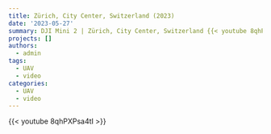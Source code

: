 ```yaml
---
title: Zürich, City Center, Switzerland (2023)
date: '2023-05-27'
summary: DJI Mini 2 | Zürich, City Center, Switzerland {{< youtube 8qhPXPsa4tI >}}
projects: []
authors:
  - admin
tags:
  - UAV
  - video
categories:
  - UAV
  - video
---
```


{{< youtube 8qhPXPsa4tI >}}
